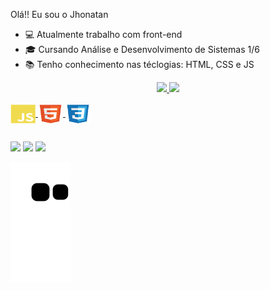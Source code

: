 Olá!! Eu sou o Jhonatan

- 💻 Atualmente trabalho com front-end
- 🎓 Cursando Análise e Desenvolvimento de Sistemas 1/6
- 📚 Tenho conhecimento nas téclogias: HTML, CSS e JS

<div align="center">
  <a href="https://github.com/JhonatanTorrigoTorres">
  <img height="160em" src="https://github-readme-stats.vercel.app/api?username=JhonatanTorrigoTorres&show_icons=true&theme=onedark&include_all_commits=true&count_private=true"/>
  <img height="160em" src="https://github-readme-stats.vercel.app/api/top-langs/?username=JhonatanTorrigoTorres&layout=compact&langs_count=7&theme=onedark"/>
</div>
  
<div style="display: inline_block"><br>
  <img align="center" alt="Jhoe-Js" height="30" width="40" src="https://raw.githubusercontent.com/devicons/devicon/master/icons/javascript/javascript-plain.svg">
  <img align="center" alt="Jhoe-HTML" height="30" width="40" src="https://raw.githubusercontent.com/devicons/devicon/master/icons/html5/html5-original.svg">
  <img align="center" alt="Jhoe-CSS" height="30" width="40" src="https://raw.githubusercontent.com/devicons/devicon/master/icons/css3/css3-original.svg">
</div>
  
  ##
 
<div> 
  <a href="https://www.instagram.com/jhonatanttorres/?hl=pt-br" target="_blank"><img src="https://img.shields.io/badge/-Instagram-%23E4405F?style=for-the-badge&logo=instagram&logoColor=white" target="_blank"></a>
  <a href="https://www.linkedin.com/in/jhonatanttorres/" target="_blank"><img src="https://img.shields.io/badge/-LinkedIn-%230077B5?style=for-the-badge&logo=linkedin&logoColor=white" target="_blank"></a>
 	<a href = "mailto:jhonatanttorres@gmail.com"><img src="https://img.shields.io/badge/-Gmail-%23333?style=for-the-badge&logo=gmail&logoColor=white" target="_blank"></a>
  
  
  ![Snake animation](https://github.com/JhonatanTorrigoTorres/JhonatanTorrigoTorres/blob/output/github-contribution-grid-snake.svg)
 
  
</div>

